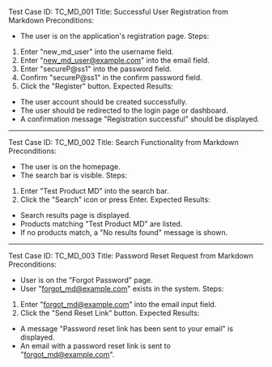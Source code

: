 Test Case ID: TC_MD_001
Title: Successful User Registration from Markdown
Preconditions:
- The user is on the application's registration page.
Steps:
1. Enter "new_md_user" into the username field.
2. Enter "new_md_user@example.com" into the email field.
3. Enter "secureP@ss1" into the password field.
4. Confirm "secureP@ss1" in the confirm password field.
5. Click the "Register" button.
Expected Results:
- The user account should be created successfully.
- The user should be redirected to the login page or dashboard.
- A confirmation message "Registration successful" should be displayed.
---
Test Case ID: TC_MD_002
Title: Search Functionality from Markdown
Preconditions:
- The user is on the homepage.
- The search bar is visible.
Steps:
1. Enter "Test Product MD" into the search bar.
2. Click the "Search" icon or press Enter.
Expected Results:
- Search results page is displayed.
- Products matching "Test Product MD" are listed.
- If no products match, a "No results found" message is shown.
---
Test Case ID: TC_MD_003
Title: Password Reset Request from Markdown
Preconditions:
- User is on the "Forgot Password" page.
- User "forgot_md@example.com" exists in the system.
Steps:
1. Enter "forgot_md@example.com" into the email input field.
2. Click the "Send Reset Link" button.
Expected Results:
- A message "Password reset link has been sent to your email" is displayed.
- An email with a password reset link is sent to "forgot_md@example.com".